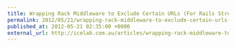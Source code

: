 ```yaml
---
title: Wrapping Rack Middleware to Exclude Certain URLs (For Rails Streaming Responses)
permalink: 2012/05/21/wrapping-rack-middleware-to-exclude-certain-urls-for-rails-streaming-responses
published_at: 2012-05-21 02:35:00 +0000
external_url: http://icelab.com.au/articles/wrapping-rack-middleware-to-exclude-certain-urls-for-rails-streaming-responses/
---
```

